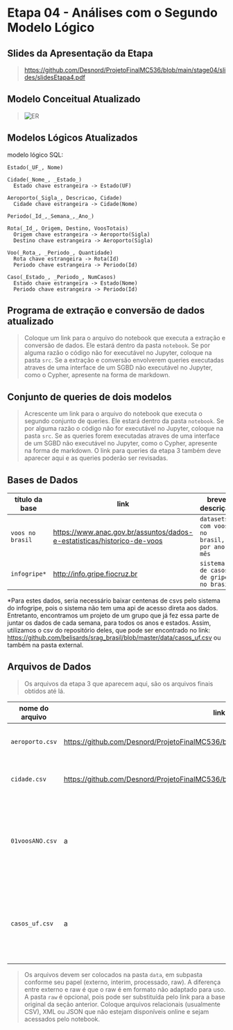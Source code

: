 # Etapa 04 - Análises com o Segundo Modelo Lógico

## Slides da Apresentação da Etapa
> https://github.com/Desnord/ProjetoFinalMC536/blob/main/stage04/slides/slidesEtapa4.pdf

## Modelo Conceitual Atualizado

> ![ER](https://github.com/Desnord/ProjetoFinalMC536/blob/main/stage04/assets/entidadeRelacionamento2.png)

## Modelos Lógicos Atualizados

modelo lógico SQL:
~~~
Estado(_UF_, Nome)

Cidade(_Nome_, _Estado_)
  Estado chave estrangeira -> Estado(UF)
  
Aeroporto(_Sigla_, Descricao, Cidade)
  Cidade chave estrangeira -> Cidade(Nome)
 
Periodo(_Id_,_Semana_,_Ano_)

Rota(_Id_, Origem, Destino, VoosTotais)
  Origem chave estrangeira -> Aeroporto(Sigla)
  Destino chave estrangeira -> Aeroporto(Sigla)
 
Voo(_Rota_, _Periodo_, Quantidade)
  Rota chave estrangeira -> Rota(Id)
  Periodo chave estrangeira -> Periodo(Id)
  
Caso(_Estado_, _Periodo_, NumCasos)
  Estado chave estrangeira -> Estado(Nome)
  Periodo chave estrangeira -> Periodo(Id)
~~~

## Programa de extração e conversão de dados atualizado

> Coloque um link para o arquivo do notebook que executa a extração e conversão de dados. Ele estará dentro da pasta `notebook`. Se por alguma razão o código não for executável no Jupyter, coloque na pasta `src`. Se a extração e conversão envolverem queries executadas atraves de uma interface de um SGBD não executável no Jupyter, como o Cypher, apresente na forma de markdown.

## Conjunto de queries de dois modelos

> Acrescente um link para o arquivo do notebook que executa o segundo conjunto de queries. Ele estará dentro da pasta `notebook`. Se por alguma razão o código não for executável no Jupyter, coloque na pasta `src`. Se as queries forem executadas atraves de uma interface de um SGBD não executável no Jupyter, como o Cypher, apresente na forma de markdown.
> O link para queries da etapa 3 também deve aparecer aqui e as queries poderão ser revisadas.

## Bases de Dados
título da base | link | breve descrição
----- | ----- | -----
`voos no brasil` | https://www.anac.gov.br/assuntos/dados-e-estatisticas/historico-de-voos | `datasets com voos no brasil, por ano e mês`
`infogripe*` | http://info.gripe.fiocruz.br | `sistema de casos de gripe no brasil`

*Para estes dados, seria necessário baixar centenas de csvs pelo sistema do infogripe, pois o sistema não tem uma api de acesso direta aos dados.
Entretanto, encontramos um projeto de um grupo que já fez essa parte de juntar os dados de cada semana, para todos os anos e estados. Assim, utilizamos
o csv do repositório deles, que pode ser encontrado no link: https://github.com/belisards/srag_brasil/blob/master/data/casos_uf.csv ou também na pasta
external. </br>


## Arquivos de Dados
> Os arquivos da etapa 3 que aparecem aqui, são os arquivos finais obtidos até lá.

nome do arquivo | link | breve descrição
----- | ----- | -----
`aeroporto.csv` | https://github.com/Desnord/ProjetoFinalMC536/blob/main/stage04/data/interim/aeroporto.csv | `Arquivo CSV de aeroportos obtido na etapa 3.`
`cidade.csv` | https://github.com/Desnord/ProjetoFinalMC536/blob/main/stage04/data/interim/cidade.csv | `Arquivo CSV de cidades obtido na etapa 3.`
`01voosANO.csv` | a | `Drive com todos os CSVs de voos obtidos ao final da etapa 3, e que foram utilizados como base na etapa 4.`
`casos_uf.csv` | a | `Arquivo CSV de casos, obtido a partir da fonte original, encontrado em outro projeto no github.`

> Os arquivos devem ser colocados na pasta `data`, em subpasta conforme seu papel (externo, interim, processado, raw). A diferença entre externo e raw é que o raw é em formato não adaptado para uso. A pasta `raw` é opcional, pois pode ser substituída pelo link para a base original da seção anterior.
> Coloque arquivos relacionais (usualmente CSV), XML ou JSON que não estejam disponíveis online e sejam acessados pelo notebook.
